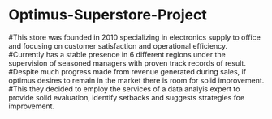 # Optimus-Superstore-Project
#This store was founded in 2010 specializing in electronics supply to office and focusing on customer satisfaction and operational efficiency. 
#Currently has a stable presence in 6 different regions under the supervision of seasoned managers with proven track records of result. 
#Despite much progress made from revenue generated during sales, if optimus desires to remain in the market there is room for solid improvement. 
#This they decided to employ the services of a data analyis expert to provide solid evaluation, identify setbacks and suggests strategies foe improvement.
